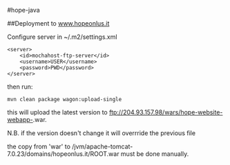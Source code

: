 #hope-java

##Deployment to www.hopeonlus.it

Configure server in ~/.m2/settings.xml
```
<server>
    <id>mochahost-ftp-server</id>
    <username>USER</username>
    <password>PWD</password>
</server>
```

then run:
```
mvn clean package wagon:upload-single
```

this will upload the latest version to ftp://204.93.157.98/wars/hope-website-webapp-<VERSION>.war.
 
N.B. if the version doesn't change it will overrride the previous file

the copy from 'war' to /jvm/apache-tomcat-7.0.23/domains/hopeonlus.it/ROOT.war must be done manually.
